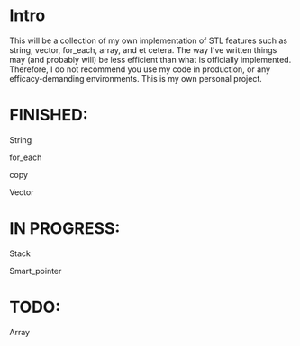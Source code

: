 # Intro
This will be a collection of my own implementation of STL features such as string, vector, for_each, array, and et cetera.
The way I've written things may (and probably will) be less efficient than what is officially implemented. Therefore, I do not recommend you use my code in production, or any efficacy-demanding environments.
This is my own personal project.

# FINISHED:
String

for_each

copy

Vector

# IN PROGRESS:

Stack

Smart_pointer

# TODO:
Array
